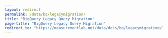 ```yaml
---
layout: redirect
permalink: /data/bq/legacymigration/
title: "BigQuery Legacy Query Migration"
page-title: "BigQuery Legacy Query Migration"
redirect_to: "https://measurementlab.net/data/docs/bq/legacymigration/"
---
```

